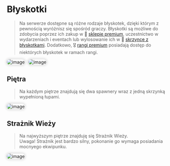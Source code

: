 <style>
img:not(.medium-zoom-image--opened):not(.navbar-link-icon) {
    max-width: 35%;
    margin: 0 8px 4px 0;
    box-shadow: 0 0 6px 4px rgba(0, 0, 0, .1);
    border-radius: 10px;
}
</style>

# Błyskotki

> Na serwerze dostępne są różne rodzaje błyskotek, dzięki którym z pewnością wyróżnisz się spośród graczy. Błyskotki są możliwe do zdobycia poprzez ich zakup w 🏪 [sklepie premium](/shops), uczestnictwo w wydarzeniach i eventach lub wylosowanie ich w 🎁 [skrzynce z błyskotkami](/crates). Dodatkowo, 🎖️ [rangi premium](/ranks) posiadają dostęp do niektórych błyskotek w ramach rangi.

![image](/pages/images/battletowers/bt_1.webp)
![image](/pages/images/battletowers/bt_2.webp)

## Piętra
> Na każdym <span class="blue">piętrze</span> znajdują się <span class="blue"> dwa spawnery</span>  wraz z <span class="blue">jedną skrzynką</span> wypełnioną łupami.

![image](/pages/images/battletowers/bt_level.webp)

## Strażnik Wieży

> Na najwyższym piętrze znajduję się <span class="blue">Strażnik Wieży</span>. <br> <span class="red">Uwaga!</span> Strażnik jest bardzo silny, pokonanie go wymaga posiadania mocnyego ekwipunku.

![image](/pages/images/battletowers/bt_boss.webp)
